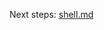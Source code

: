 <!--
#@bashMarkupScript:0.0.1
#@depends:ubuntu
#@param:thsIntStoragePath:/storage/self/primary/Android/data/tech.ula/files/storage
#@param:thsExtStoragePath:/storage/*-*/Android/data/tech.ula/files/storage
#@param:thsRootUL:/data/data/tech.ula/files/1/
#@param:thsRootAnd:/host-rootfs
#@param:hostapdBin:/vendor/bin/hw/hostapd
#@param:hostapdConf:/data/vendor/wifi/hostapd/hostapd_wlan0.conf
-->























Next steps: [shell.md](shell.md)




